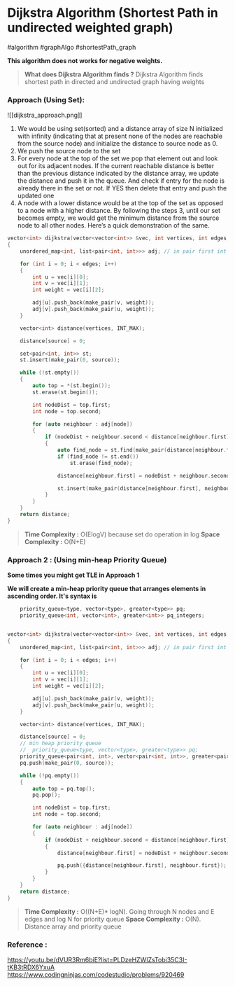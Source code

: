 # Dijkstra Algorithm (Shortest Path in undirected weighted graph)

#algorithm #graphAlgo #shortestPath_graph

**This algorithm does not works for negative weights.**

> **What does Dijkstra Algorithm finds ?**
> Dijkstra Algorithm finds shortest path in directed and undirected graph having weights

### Approach (Using Set):

![[dijkstra_approach.png]]

1. We would be using set(sorted) and a distance array of size N initialized with infinity (indicating that at present none of the nodes are reachable from the source node) and initialize the distance to source node as 0.
2. We push the source node to the set
3. For every node at the top of the set we pop that element out and look out for its adjacent nodes. If the current reachable distance is better than the previous distance indicated by the distance array, we update the distance and push it in the queue. And check if entry for the node is already there in the set or not. If YES then delete that entry and push the updated one
4. A node with a lower distance would be at the top of the set as opposed to a node with a higher distance. By following the steps 3, until our set becomes empty, we would get the minimum distance from the source node to all other nodes. Here’s a quick demonstration of the same.

```cpp
vector<int> dijkstra(vector<vector<int>> &vec, int vertices, int edges, int source)
{
    unordered_map<int, list<pair<int, int>>> adj; // in pair first int will be for vertex and second is for weight

    for (int i = 0; i < edges; i++)
    {
        int u = vec[i][0];
        int v = vec[i][1];
        int weight = vec[i][2];

        adj[u].push_back(make_pair(v, weight));
        adj[v].push_back(make_pair(u, weight));
    }

    vector<int> distance(vertices, INT_MAX);

    distance[source] = 0;

    set<pair<int, int>> st;
    st.insert(make_pair(0, source));

    while (!st.empty())
    {
        auto top = *(st.begin());
        st.erase(st.begin());

        int nodeDist = top.first;
        int node = top.second;

        for (auto neighbour : adj[node])
        {
            if (nodeDist + neighbour.second < distance[neighbour.first])
            {
                auto find_node = st.find(make_pair(distance[neighbour.first], neighbour.first));
                if (find_node != st.end())
                    st.erase(find_node);

                distance[neighbour.first] = nodeDist + neighbour.second;

                st.insert(make_pair(distance[neighbour.first], neighbour.first));
            }
        }
    }
    return distance;
}
```

> **Time Complexity :** O(ElogV) because set do operation in log
> **Space Complexity :** O(N+E)

### Approach 2 : (Using min-heap Priority Queue)
**Some times you might get TLE in Approach 1**

**We will create a min-heap priority queue that arranges elements in ascending order. It's syntax is**

```cpp
	priority_queue<type, vector<type>, greater<type>> pq;
  	priority_queue<int, vector<int>, greater<int>> pq_integers;
```

```cpp

vector<int> dijkstra(vector<vector<int>> &vec, int vertices, int edges, int source)
{
    unordered_map<int, list<pair<int, int>>> adj; // in pair first int will be for vertex and second is for weight

    for (int i = 0; i < edges; i++)
    {
        int u = vec[i][0];
        int v = vec[i][1];
        int weight = vec[i][2];

        adj[u].push_back(make_pair(v, weight));
        adj[v].push_back(make_pair(u, weight));
    }

    vector<int> distance(vertices, INT_MAX);

    distance[source] = 0;
    // min heap priority queue
    // 	priority_queue<type, vector<type>, greater<type>> pq;
    priority_queue<pair<int, int>, vector<pair<int, int>>, greater<pair<int, int>>> pq;
    pq.push(make_pair(0, source));

    while (!pq.empty())
    {
        auto top = pq.top();
        pq.pop();

        int nodeDist = top.first;
        int node = top.second;

        for (auto neighbour : adj[node])
        {
            if (nodeDist + neighbour.second < distance[neighbour.first])
            {
                distance[neighbour.first] = nodeDist + neighbour.second;

                pq.push({distance[neighbour.first], neighbour.first});
            }
        }
    }
    return distance;
}
```



> **Time Complexity :** O((N+E)\* logN). Going through N nodes and E edges and log N for priority queue
> **Space Complexity :** O(N). Distance array and priority queue

### Reference :

https://youtu.be/dVUR3Rm6biE?list=PLDzeHZWIZsTobi35C3I-tKB3tRDX6YxuA
https://www.codingninjas.com/codestudio/problems/920469
